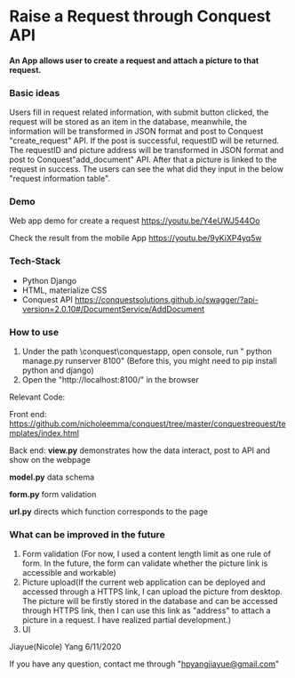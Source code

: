 # **Raise a Request through Conquest API**

#### An App allows user to create a request and attach a picture to that request.



### Basic ideas

Users fill in request related information, with submit button clicked, the request will be stored as an item in the database, meanwhile, the information will be transformed in JSON format and post to Conquest "create_request" API. If the post is successful, requestID will be returned. The requestID and picture address will be transformed in JSON format and post to Conquest"add_document" API. After that a picture is linked to the request in success. The users can see the what did they input in the below "request information table".

### Demo

Web app demo for create a request https://youtu.be/Y4eUWJ544Oo

Check the result from the mobile App https://youtu.be/9yKiXP4yq5w

### Tech-Stack

- Python Django
- HTML, materialize CSS
- Conquest API https://conquestsolutions.github.io/swagger/?api-version=2.0.10#/DocumentService/AddDocument

### How to use

1. Under the path \conquest\conquestapp, open console, run " python manage.py runserver 8100" (Before this, you might need to pip install python and django)
2. Open the "http://localhost:8100/" in the browser

Relevant Code:

Front end: https://github.com/nicholeemma/conquest/tree/master/conquestrequest/templates/index.html

Back end: **view.py** demonstrates how the data interact, post to API and show on the webpage

**model.py** data schema

**form.py** form validation

**url.py** directs which function corresponds to the page

### What can be improved in the future

1. Form validation (For now, I used a content length limit as one rule of form. In the future, the form can validate whether the picture link is accessible and workable)
2. Picture upload(If the current web application can be deployed and accessed through a HTTPS link, I can upload the picture from desktop. The picture will be firstly stored in the database and can be accessed through HTTPS link, then I can use this link as "address" to attach a picture in a request. I have realized partial development.)
3. UI



Jiayue(Nicole) Yang 6/11/2020

If you have any question, contact me through "hpyangjiayue@gmail.com"